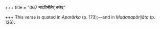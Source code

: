 +++
title = "067 नाऽविनीतैर् भजेद्"

+++
This verse is quoted in *Aparārka* (p. 173);—and in *Madanapārijāta* (p.
126).


